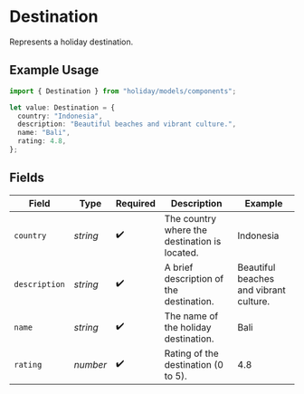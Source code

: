 # Destination

Represents a holiday destination.

## Example Usage

```typescript
import { Destination } from "holiday/models/components";

let value: Destination = {
  country: "Indonesia",
  description: "Beautiful beaches and vibrant culture.",
  name: "Bali",
  rating: 4.8,
};
```

## Fields

| Field                                         | Type                                          | Required                                      | Description                                   | Example                                       |
| --------------------------------------------- | --------------------------------------------- | --------------------------------------------- | --------------------------------------------- | --------------------------------------------- |
| `country`                                     | *string*                                      | :heavy_check_mark:                            | The country where the destination is located. | Indonesia                                     |
| `description`                                 | *string*                                      | :heavy_check_mark:                            | A brief description of the destination.       | Beautiful beaches and vibrant culture.        |
| `name`                                        | *string*                                      | :heavy_check_mark:                            | The name of the holiday destination.          | Bali                                          |
| `rating`                                      | *number*                                      | :heavy_check_mark:                            | Rating of the destination (0 to 5).           | 4.8                                           |